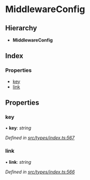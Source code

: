 # MiddlewareConfig

## Hierarchy

* **MiddlewareConfig**

## Index

### Properties

* [key](middlewareconfig.md#key)
* [link](middlewareconfig.md#link)

## Properties

### key

• **key**: _string_

_Defined in_ [_src/types/index.ts:567_](https://github.com/PolymathNetwork/polymesh-sdk/blob/bf2b7a12/src/types/index.ts#L567)

### link

• **link**: _string_

_Defined in_ [_src/types/index.ts:566_](https://github.com/PolymathNetwork/polymesh-sdk/blob/bf2b7a12/src/types/index.ts#L566)


